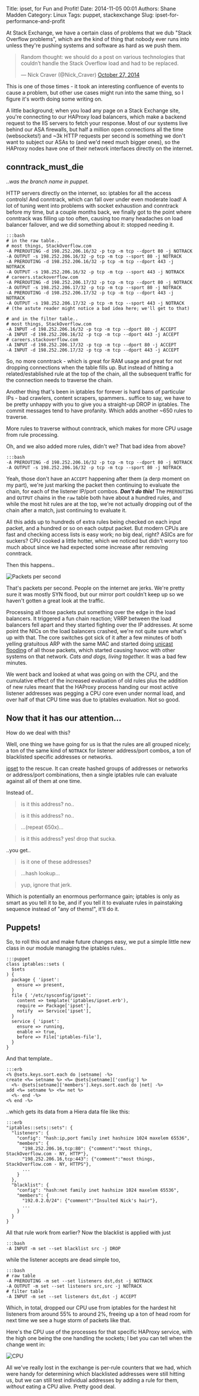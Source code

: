 Title: ipset, for Fun and Profit!
Date: 2014-11-05 00:01
Authors: Shane Madden
Category: Linux
Tags: puppet, stackexchange
Slug: ipset-for-performance-and-profit

At Stack Exchange, we have a certain class of problems that we dub "Stack Overflow problems", which are the kind of thing that nobody ever runs into unless they're pushing systems and software as hard as we push them.

<blockquote class="twitter-tweet" lang="en"><p>Random thought: we should do a post on various technologies that couldn’t handle the Stack Overflow load and had to be replaced.</p>&mdash; Nick Craver (@Nick_Craver) <a href="https://twitter.com/Nick_Craver/status/526879547703435264">October 27, 2014</a></blockquote>
<script async src="//platform.twitter.com/widgets.js" charset="utf-8"></script>

This is one of those times - it took an interesting confluence of events to cause a problem, but other use cases might run into the same thing, so I figure it's worth doing some writing on.

A little background; when you load any page on a Stack Exchange site, you're connecting to our HAProxy load balancers, which make a backend request to the IIS servers to fetch your response.  Most of our systems live behind our ASA firewalls, but half a million open connections all the time (websockets!) and ~3k HTTP requests per second is something we don't want to subject our ASAs to (and we'd need much bigger ones), so the HAProxy nodes have one of their network interfaces directly on the internet.

conntrack_must_die
------------------

*..was the branch name in puppet.*

HTTP servers directly on the internet, so: iptables for all the access controls!  And conntrack, which can fall over under even moderate load!  A lot of tuning went into problems with socket exhaustion and conntrack before my time, but a couple months back, we finally got to the point where conntrack was filling up too often, causing too many headaches on load balancer failover, and we did something about it: stopped needing it.

    :::bash
    # in the raw table..
    # most things, StackOverflow.com
    -A PREROUTING -d 198.252.206.16/32 -p tcp -m tcp --dport 80 -j NOTRACK
    -A OUTPUT -s 198.252.206.16/32 -p tcp -m tcp --sport 80 -j NOTRACK
    -A PREROUTING -d 198.252.206.16/32 -p tcp -m tcp --dport 443 -j NOTRACK
    -A OUTPUT -s 198.252.206.16/32 -p tcp -m tcp --sport 443 -j NOTRACK
    # careers.stackoverflow.com
    -A PREROUTING -d 198.252.206.17/32 -p tcp -m tcp --dport 80 -j NOTRACK
    -A OUTPUT -s 198.252.206.17/32 -p tcp -m tcp --sport 80 -j NOTRACK
    -A PREROUTING -d 198.252.206.17/32 -p tcp -m tcp --dport 443 -j NOTRACK
    -A OUTPUT -s 198.252.206.17/32 -p tcp -m tcp --sport 443 -j NOTRACK
    # (the astute reader might notice a bad idea here; we'll get to that)

    # and in the filter table..
    # most things, StackOverflow.com
    -A INPUT -d 198.252.206.16/32 -p tcp -m tcp --dport 80 -j ACCEPT
    -A INPUT -d 198.252.206.16/32 -p tcp -m tcp --dport 443 -j ACCEPT
    # careers.stackoverflow.com
    -A INPUT -d 198.252.206.17/32 -p tcp -m tcp --dport 80 -j ACCEPT
    -A INPUT -d 198.252.206.17/32 -p tcp -m tcp --dport 443 -j ACCEPT

So, no more conntrack - which is great for RAM usage and great for not dropping connections when the table fills up.  But instead of hitting a related/established rule at the top of the chain, all the subsequent traffic for the connection needs to traverse the chain.

Another thing that's been in iptables for forever is hard bans of particular IPs - bad crawlers, content scrapers, spammers.. suffice to say, we have to be pretty unhappy with you to give you a straight-up DROP in iptables.  The commit messages tend to have profanity.  Which adds another ~650 rules to traverse.

More rules to traverse without conntrack, which makes for more CPU usage from rule processing.

Oh, and we also added more rules, didn't we?  That bad idea from above?

    :::bash
    -A PREROUTING -d 198.252.206.16/32 -p tcp -m tcp --dport 80 -j NOTRACK
    -A OUTPUT -s 198.252.206.16/32 -p tcp -m tcp --sport 80 -j NOTRACK

Yeah, those don't have an `ACCEPT` happening after them (a derp moment on my part), we're just marking the packet then continuing to evaluate the chain, for each of the listener IP/port combos.  ***Don't do this!***  The `PREROUTING` and `OUTPUT` chains in the `raw` table both have about a hundred rules, and while the most hit rules are at the top, we're not actually dropping out of the chain after a match, just continuing to evaluate it.

All this adds up to hundreds of extra rules being checked on each input packet, and a hundred or so on each output packet.  But modern CPUs are fast and checking access lists is easy work; no big deal, right?  ASICs are for suckers?  CPU cooked a little hotter, which we noticed but didn't worry too much about since we had expected some increase after removing conntrack.

Then this happens..

![Packets per second]({filename}/images/ipset-packets-per-second.png)

That's packets per second.  People on the internet are jerks.  We're pretty sure it was mostly SYN flood, but our mirror port couldn't keep up so we haven't gotten a great look at the traffic.

Processing all those packets put something over the edge in the load balancers.  It triggered a fun chain reaction; VRRP between the load balancers fell apart and they started fighting over the IP addresses.  At some point the NICs on the load balancers crashed, we're not quite sure what's up with that. The core switches got sick of it after a few minutes of both yelling gratuitous ARP with the same MAC and started doing [unicast flooding](http://en.wikipedia.org/wiki/Unicast_flood) of all those packets, which started causing havoc with other systems on that network.  *Cats and dogs, living together.* It was a bad few minutes.

We went back and looked at what was going on with the CPU, and the cumulative effect of the increased evaluation of old rules plus the addition of new rules meant that the HAProxy process handing our most active listener addresses was pegging a CPU core even under normal load, and over half of that CPU time was due to iptables evaluation.  Not so good.

Now that it has our attention...
--------------------------------

How do we deal with this?

Well, one thing we have going for us is that the rules are all grouped nicely; a ton of the same kind of `NOTRACK` for listener address/port combos, a ton of blacklisted specific addresses or networks.

[ipset](http://ipset.netfilter.org/) to the rescue.  It can create hashed groups of addresses or networks or address/port combinations, then a single iptables rule can evaluate against all of them at one time.

Instead of..

> is it this address? no..

> is it this address? no..

> ...(repeat 650x)...

> is it this address? yes! drop that sucka.

..you get..

> is it one of these addresses?

> ...hash lookup...

> yup, ignore that jerk.

Which is potentially an enormous performance gain; iptables is only as smart as you tell it to be, and if you tell it to evaluate rules in painstaking sequence instead of "any of thems!", it'll do it.

Puppets!
--------

So, to roll this out and make future changes easy, we put a simple little new class in our module managing the iptables rules..

    :::puppet
    class iptables::sets (
      $sets
    ) {
      package { 'ipset':
        ensure => present,
      }
      file { '/etc/sysconfig/ipset':
        content => template('iptables/ipset.erb'),
        require => Package['ipset'],
        notify  => Service['ipset'],
      }
      service { 'ipset':
        ensure => running,
        enable => true,
        before => File['iptables-file'],
      }
    }

And that template..

    :::erb
    <% @sets.keys.sort.each do |setname| -%>
    create <%= setname %> <%= @sets[setname]['config'] %>
      <%- @sets[setname]['members'].keys.sort.each do |net| -%>
    add <%= setname %> <%= net %>
      <%- end -%>
    <% end -%>

..which gets its data from a Hiera data file like this:

    :::erb
    "iptables::sets::sets": {
      "listeners": {
        "config": "hash:ip,port family inet hashsize 1024 maxelem 65536",
        "members": {
          "198.252.206.16,tcp:80": {"comment":"most things, StackOverflow.com - NY, HTTP"},
          "198.252.206.16,tcp:443": {"comment":"most things, StackOverflow.com - NY, HTTPS"},
          ...
        }
      },
      "blacklist": {
        "config": "hash:net family inet hashsize 1024 maxelem 65536",
        "members": {
          "192.0.2.0/24": {"comment":"Insulted Nick's hair"},
          ...
        }
      }
    }

All that rule work from earlier?  Now the blacklist is applied with just

    :::bash
    -A INPUT -m set --set blacklist src -j DROP

while the listener accepts are dead simple too,

    :::bash
    # raw table
    -A PREROUTING -m set --set listeners dst,dst -j NOTRACK
    -A OUTPUT -m set --set listeners src,src -j NOTRACK
    # filter table
    -A INPUT -m set --set listeners dst,dst -j ACCEPT

Which, in total, dropped our CPU use from iptables for the hardest hit listeners from around 55% to around 2%, freeing up a ton of head room for next time we see a huge storm of packets like that.

Here's the CPU use of the processes for that specific HAProxy service, with the high one being the one handling the sockets; I bet you can tell when the change went in:

![CPU]({filename}/images/ipset-cpu-use.png)

All we've really lost in the exchange is per-rule counters that we had, which were handy for determining which blacklisted addresses were still hitting us, but we can still test individual addresses by adding a rule for them, *without* eating a CPU alive.  Pretty good deal.
